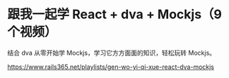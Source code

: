 # 跟我一起学 React + dva + Mockjs（9 个视频）

结合 dva 从零开始学 Mockjs，学习它方方面面的知识，轻松玩转 Mockjs。

https://www.rails365.net/playlists/gen-wo-yi-qi-xue-react-dva-mockjs
